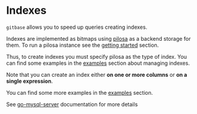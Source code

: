 # Indexes

`gitbase` allows you to speed up queries creating indexes.

Indexes are implemented as bitmaps using [pilosa](https://github.com/pilosa/pilosa) as a backend storage for them. To run a pilosa instance see the [getting started](./getting-started.md) section.

Thus, to create indexes you must specify pilosa as the type of index. You can find some examples in the [examples](./examples.md#create-an-index-for-columns-on-a-table) section about managing indexes.

Note that you can create an index either **on one or more columns** or **on a single expression**.

You can find some more examples in the [examples](./examples.md#create-an-index-for-columns-on-a-table) section.

See [go-mysql-server](https://github.com/src-d/go-mysql-server/tree/eff16b2a86be40cb6bf6ef35801ab1eb283fd983#indexes) documentation for more details
